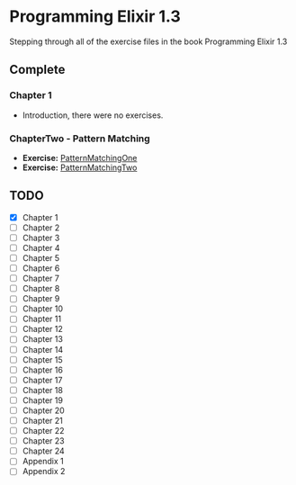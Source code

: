 # Programming Elixir 1.3

Stepping through all of the exercise files in the book Programming Elixir 1.3

## Complete
### Chapter 1
  * Introduction, there were no exercises.
  
### ChapterTwo - Pattern Matching
  
  * **Exercise:** [PatternMatchingOne](blob/master/lib/chapterTwo/PatternMatchingOne.ex)
  * **Exercise:** [PatternMatchingTwo](blob/master/lib/chapterTwo/PatternMatchingTwo.ex)

## TODO
- [x] Chapter 1
- [ ] Chapter 2 
- [ ] Chapter 3
- [ ] Chapter 4
- [ ] Chapter 5
- [ ] Chapter 6
- [ ] Chapter 7
- [ ] Chapter 8
- [ ] Chapter 9
- [ ] Chapter 10
- [ ] Chapter 11
- [ ] Chapter 12
- [ ] Chapter 13
- [ ] Chapter 14
- [ ] Chapter 15
- [ ] Chapter 16
- [ ] Chapter 17
- [ ] Chapter 18
- [ ] Chapter 19
- [ ] Chapter 20
- [ ] Chapter 21
- [ ] Chapter 22
- [ ] Chapter 23
- [ ] Chapter 24
- [ ] Appendix 1
- [ ] Appendix 2
